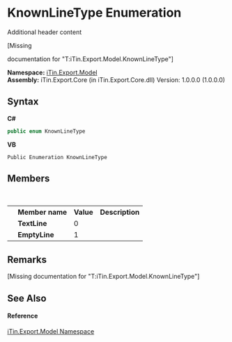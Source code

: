 # KnownLineType Enumeration
Additional header content 

\[Missing <summary> documentation for "T:iTin.Export.Model.KnownLineType"\]

**Namespace:**&nbsp;<a href="ef57ffcc-e95e-b212-5a46-9aa6f5a3511f">iTin.Export.Model</a><br />**Assembly:**&nbsp;iTin.Export.Core (in iTin.Export.Core.dll) Version: 1.0.0.0 (1.0.0.0)

## Syntax

**C#**<br />
``` C#
public enum KnownLineType
```

**VB**<br />
``` VB
Public Enumeration KnownLineType
```


## Members
&nbsp;<table><tr><th></th><th>Member name</th><th>Value</th><th>Description</th></tr><tr><td /><td target="F:iTin.Export.Model.KnownLineType.TextLine">**TextLine**</td><td>0</td><td /></tr><tr><td /><td target="F:iTin.Export.Model.KnownLineType.EmptyLine">**EmptyLine**</td><td>1</td><td /></tr></table>

## Remarks
\[Missing <remarks> documentation for "T:iTin.Export.Model.KnownLineType"\]

## See Also


#### Reference
<a href="ef57ffcc-e95e-b212-5a46-9aa6f5a3511f">iTin.Export.Model Namespace</a><br />